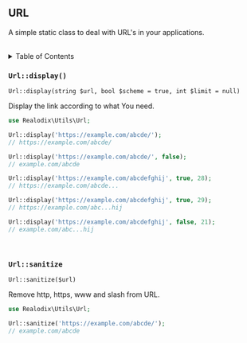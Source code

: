 URL
---

A simple static class to deal with URL's in your applications.


<br>

<!-- START doctoc generated TOC please keep comment here to allow auto update -->
<!-- DON'T EDIT THIS SECTION, INSTEAD RE-RUN doctoc TO UPDATE -->
<details>
<summary>Table of Contents</summary>

- [`Url::display()`](#urldisplay)
- [`Url::sanitize`](#urlsanitize)

</details>
<!-- END doctoc generated TOC please keep comment here to allow auto update -->

### `Url::display()`

`Url::display(string $url, bool $scheme = true, int $limit = null)`

Display the link according to what You need.

```php
use Realodix\Utils\Url;

Url::display('https://example.com/abcde/');
// https://example.com/abcde/

Url::display('https://example.com/abcde/', false);
// example.com/abcde

Url::display('https://example.com/abcdefghij', true, 28);
// https://example.com/abcde...

Url::display('https://example.com/abcdefghij', true, 29);
// https://example.com/abc...hij

Url::display('https://example.com/abcdefghij', false, 21);
// example.com/abc...hij
```

<br>

### `Url::sanitize`

`Url::sanitize($url)`

Remove http, https, www and slash from URL.

```php
use Realodix\Utils\Url;

Url::sanitize('https://example.com/abcde/');
// example.com/abcde
```
